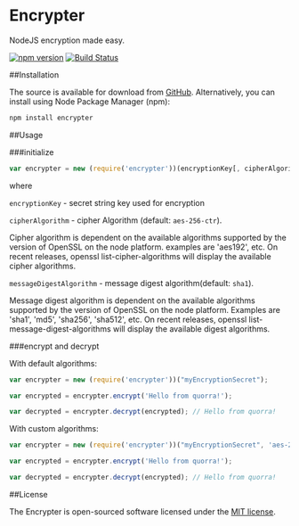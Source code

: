 Encrypter
====

NodeJS encryption made easy.

[![npm version](https://badge.fury.io/js/encrypter.svg)](http://badge.fury.io/js/encrypter)
[![Build Status](https://travis-ci.org/quorrajs/Encrypter.svg?branch=master)](https://travis-ci.org/quorrajs/Encrypter)

##Installation

The source is available for download from [GitHub](https://github.com/quorrajs/Encrypter). Alternatively, you
can install using Node Package Manager (npm):

```javascript
npm install encrypter
```

##Usage

###initialize

```javascript
var encrypter = new (require('encrypter'))(encryptionKey[, cipherAlgorithm[, messageDigestAlgorithm]])
```
where

`encryptionKey` - secret string key used for encryption

`cipherAlgorithm` - cipher Algorithm (default: `aes-256-ctr`).

Cipher algorithm is dependent on the available algorithms supported by the version of OpenSSL on the node platform. examples are 'aes192', etc. On recent releases, openssl list-cipher-algorithms will display the available cipher algorithms.

`messageDigestAlgorithm` - message digest algorithm(default: `sha1`).

Message digest algorithm is dependent on the available algorithms supported by the version of OpenSSL on the node platform. Examples are 'sha1', 'md5', 'sha256', 'sha512', etc. On recent releases, openssl list-message-digest-algorithms will display the available digest algorithms.

###encrypt and decrypt

With default algorithms:

```javascript
var encrypter = new (require('encrypter'))("myEncryptionSecret");

var encrypted = encrypter.encrypt('Hello from quorra!');

var decrypted = encrypter.decrypt(encrypted); // Hello from quorra!
```

With custom algorithms:

```javascript
var encrypter = new (require('encrypter'))("myEncryptionSecret", 'aes-256-ctc', 'sha256');

var encrypted = encrypter.encrypt('Hello from quorra!');

var decrypted = encrypter.decrypt(encrypted); // Hello from quorra!
```

##License

The Encrypter is open-sourced software licensed under the [MIT license](http://opensource.org/licenses/MIT).
